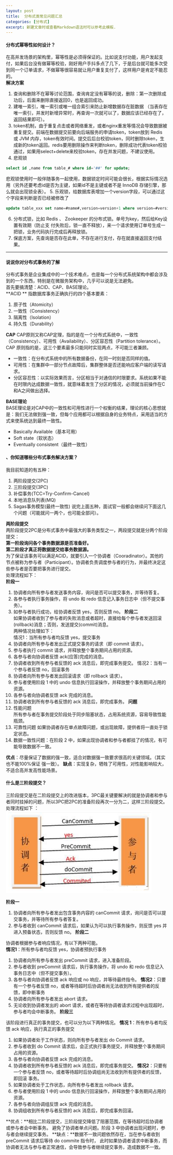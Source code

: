 ```yaml
---
layout: post
title:  分布式类常见问题汇总
categories: [分布式]
excerpt: 新建文章时或查看Markdown语法时可以参考此模板.
---
```

#### 分布式幂等性如何设计？
在高并发场景的架构里，幂等性是必须得保证的。比如说支付功能，用户发起支付，如果后台没有做幂等校验，刚好用户手抖多点了几下，于是后台就可能多次受到同一个订单请求，不做幂等很容易就让用户重复支付了，这样用户是肯定不能忍的。  
**解决方案**  
1. 查询和删除不在幂等讨论范围，查询肯定没有幂等的说，删除：第一次删除成功后，后面来删除直接返回0，也是返回成功。  
2. 建唯一索引，唯一索引或唯一组合索引来防止新增数据存在脏数据 （当表存在唯一索引，并发时新增异常时，再查询一次就可以了，数据应该已经存在了，返回结果即可）。
3. token机制，由于重复点击或者网络重发，或者nginx重发等情况会导致数据被重复提交。前端在数据提交前要向后端服务的申请token，token放到 Redis 或 JVM 内存，token有效时间。提交后后台校验token，同时删除token，生成新的token返回。redis要用删除操作来判断token，删除成功代表token校验通过，如果用select+delete来校验token，存在并发问题，不建议使用。
4. 悲观锁
```sql
select id ,name from table_# where id='##' for update;
```
悲观锁使用时一般伴随事务一起使用，数据锁定时间可能会很长，根据实际情况选用（另外还要考虑id是否为主键，如果id不是主键或者不是 InnoDB 存储引擎，那么就会出现锁全表）。
5. 乐观锁，给数据库表增加一个version字段，可以通过这个字段来判断是否已经被修改了
```sql
update table_xxx set name=#name#,version=version+1 where version=#version#
```
6. 分布式锁，比如 Redis 、 Zookeeper 的分布式锁。单号为key，然后给Key设置有效期（防止支
付失败后，锁一直不释放），来一个请求使用订单号生成一把锁，业务代码执行完成后再释放锁。
7. 保底方案，先查询是否存在此单，不存在进行支付，存在就直接返回支付结果。

---
#### 说说你对分布式事务的了解
分布式事务是企业集成中的一个技术难点，也是每一个分布式系统架构中都会涉及到的一个东西，特别是在微服务架构中，几乎可以说是无法避免。  
首先要搞清楚：ACID、CAP、BASE理论。  
**ACID **
指数据库事务正确执行的四个基本要素：
1. 原子性（Atomicity）
2. 一致性（Consistency）
3. 隔离性（Isolation）
4. 持久性（Durability）  

**CAP**
CAP原则又称CAP定理，指的是在一个分布式系统中，一致性（Consistency）、可用性（Availability）、分区容忍性（Partition tolerance）。  
CAP 原则指的是，这三个要素最多只能同时实现两点，不可能三者兼顾。  
- 一致性：在分布式系统中的所有数据备份，在同一时刻是否同样的值。
- 可用性：在集群中一部分节点故障后，集群整体是否还能响应客户端的读写请求。
- 分区容忍性：以实际效果而言，分区相当于对通信的时限要求。系统如果不能在时限内达成数据一致性，就意味着发生了分区的情况，必须就当前操作在C和A之间做出选择。  

**BASE理论**  
BASE理论是对CAP中的一致性和可用性进行一个权衡的结果，理论的核心思想就是：我们无法做到强一致，但每个应用都可以根据自身的业务特点，采用适当的方式来使系统达到最终一致性。
- Basically Available（基本可用）
- Soft state（软状态）
- Eventually consistent（最终一致性）

#### 、你知道哪些分布式事务解决方案？
我目前知道的有五种：
1. 两阶段提交(2PC)
2. 三阶段提交(3PC)
3. 补偿事务(TCC=Try-Confirm-Cancel)
4. 本地消息队列表(MQ)
5. Sagas事务模型(最终一致性)
说完上面五种，面试官一般都会继续问下面这几个问题（可能就问一两个，也可能全部问）。

**两阶段提交**  
两阶段提交2PC是分布式事务中最强大的事务类型之一，两段提交就是分两个阶段提交：  
**第一阶段询问各个事务数据源是否准备好。**  
**第二阶段才真正将数据提交给事务数据源。**  
为了保证该事务可以满足ACID，就要引入一个协调者（Cooradinator）。其他的节点被称为参与者（Participant）。协调者负责调度参与者的行为，并最终决定这些参与者是否要把事务进行提交。  
处理流程如下：  
**阶段一**  
1. 协调者向所有参与者发送事务内容，询问是否可以提交事务，并等待答复。
2. 各参与者执行事务操作，将 undo 和 redo 信息记入事务日志中（但不提交事务）。
3. 如参与者执行成功，给协调者反馈 yes，否则反馈 no。
**阶段二**  
如果协调者收到了参与者的失败消息或者超时，直接给每个参与者发送回滚(rollback)消息；否则，发送提交(commit)消息。  
两种情况处理如下：  
情况1：当所有参与者均反馈 yes，提交事务
1. 协调者向所有参与者发出正式提交事务的请求（即 commit 请求）。
2. 参与者执行 commit 请求，并释放整个事务期间占用的资源。
3. 各参与者向协调者反馈 ack(应答)完成的消息。
4. 协调者收到所有参与者反馈的 ack 消息后，即完成事务提交。
情况2：当有一个参与者反馈 no，回滚事务
1. 协调者向所有参与者发出回滚请求（即 rollback 请求）。
2. 参与者使用阶段 1 中的 undo 信息执行回滚操作，并释放整个事务期间占用的资源。
3. 各参与者向协调者反馈 ack 完成的消息。
4. 协调者收到所有参与者反馈的 ack 消息后，即完成事务。
**问题**
1. 性能问题  
   所有参与者在事务提交阶段处于同步阻塞状态，占用系统资源，容易导致性能瓶颈。
2. 可靠性问题
   如果协调者存在单点故障问题，或出现故障，提供者将一直处于锁定状态。
3. 数据一致性问题：在阶段 2 中，如果出现协调者和参与者都挂了的情况，有可能导致数据不一致。

**优点**：尽量保证了数据的强一致，适合对数据强一致要求很高的关键领域。（其实也不能100%保证
强一致）。
**缺点**：实现复杂，牺牲了可用性，对性能影响较大，不适合高并发高性能场景。
#### 什么是三阶段提交？
三阶段提交是在二阶段提交上的改进版本，3PC最关键要解决的就是协调者和参与者同时挂掉的问题，所以3PC把2PC的准备阶段再次一分为二，这样三阶段提交。  
处理流程如下 ：
![3pc](/images/2022/03/3pc.png)  

**阶段一**
1. 协调者向所有参与者发出包含事务内容的 canCommit 请求，询问是否可以提交事务，并等待所有参与者答复。
2. 参与者收到 canCommit 请求后，如果认为可以执行事务操作，则反馈 yes 并进入预备状态，否则反馈 no。
**阶段二**  

协调者根据参与者响应情况，有以下两种可能。  
**情况1**：所有参与者均反馈 yes，协调者预执行事务
1.  协调者向所有参与者发出 preCommit 请求，进入准备阶段。
2. 参与者收到 preCommit 请求后，执行事务操作，将 undo 和 redo 信息记入事务日志中（但不提交事务）。
3. 各参与者向协调者反馈 ack 响应或 no 响应，并等待最终指令。
**情况2**：只要有一个参与者反馈 no，或者等待超时后协调者尚无法收到所有提供者的反馈，即中断事务
1. 协调者向所有参与者发出 abort 请求。
2. 无论收到协调者发出的 abort 请求，或者在等待协调者请求过程中出现超时，参与者均会中断事务。
**阶段三**  

该阶段进行真正的事务提交，也可以分为以下两种情况。
**情况 1**：所有参与者均反馈 ack 响应，执行真正的事务提交
1. 如果协调者处于工作状态，则向所有参与者发出 do Commit 请求。
2. 参与者收到 do Commit 请求后，会正式执行事务提交，并释放整个事务期间占用的资源。
3. 各参与者向协调者反馈 ack 完成的消息。
4. 协调者收到所有参与者反馈的 ack 消息后，即完成事务提交。
**情况2**：只要有一个参与者反馈 no，或者等待超时后协调组尚无法收到所有提供者的反馈，即回滚
事务。
1. 如果协调者处于工作状态，向所有参与者发出 rollback 请求。
2. 参与者使用阶段 1 中的 undo 信息执行回滚操作，并释放整个事务期间占用的资源。
3. 各参与者向协调组反馈 ack 完成的消息。
4. 协调组收到所有参与者反馈的 ack 消息后，即完成事务回滚。  

**优点：**相比二阶段提交，三阶段提交降低了阻塞范围，在等待超时后协调者或参与者会中断事务。
避免了协调者单点问题。阶段 3 中协调者出现问题时，参与者会继续提交事务。
**缺点：**数据不一致问题依然存在，当在参与者收到 preCommit 请求后等待 do commite 指令时，
此时如果协调者请求中断事务，而协调者无法与参与者正常通信，会导致参与者继续提交事务，造成数据不一致。
